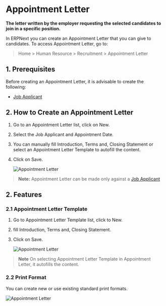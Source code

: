 <!-- add-breadcrumbs -->

# Appointment Letter

**The letter written by the employer requesting the selected candidates to join in a specific position.**


In ERPNext you can create an Appointment Letter that you can give to candidates. To access Appointment Letter, go to:

> Home > Human Resource > Recruitment > Appointment Letter

## 1. Prerequisites

Before creating an Appointment Letter, it is advisable to create the following:

* [Job Applicant](/docs/user/manual/en/human-resources/job-applicant)

## 2. How to Create an Appointment Letter
1. Go to an Appointment Letter list, click on New.
1. Select the Job Applicant and Appointment Date.
1. You can manually fill Introduction, Terms and, Closing Statement or select an Appointment Letter Template to autofill the content.
1. Click on Save.

    <img class="screenshot" alt="Appointment Letter" src="{{docs_base_url}}/assets/img/human-resources/appointment-letter.png">

> **Note:** Appointment Letter can be made only against a [Job Applicant](/docs/user/manual/en/human-resources/job-applicant)

## 2. Features

### 2.1 Appointment Letter Template


1. Go to Appointment Letter Template list, click to New.
1. fill Introduction, Terms and, Closing Statement.
1. Click on Save.

    <img class="screenshot" alt="Appointment Letter" src="{{docs_base_url}}/assets/img/human-resources/appointment-letter-template.png">

> **Note** On selecting Appointment Letter Template in Appointment Letter, it autofills the content.

### 2.2 Print Format
You can create new or use existing standard print formats.

![Appointment Letter](/docs/assets/img/human-resources/standard-appointment-letter.png)

